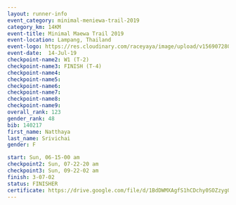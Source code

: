 ```yaml
---
layout: runner-info 
event_category: minimal-meniewa-trail-2019 
category_km: 14KM 
event-title: Minimal Maewa Trail 2019 
event-location: Lampang, Thailand 
event-logo: https://res.cloudinary.com/raceyaya/image/upload/v1569072805/logo/minimal-trail_ktnvsp.jpg 
event-date:  14-Jul-19 
checkpoint-name2: W1 (T-2) 
checkpoint-name3: FINISH (T-4) 
checkpoint-name4: 
checkpoint-name5: 
checkpoint-name6: 
checkpoint-name7: 
checkpoint-name8: 
checkpoint-name9: 
overall_rank: 123
gender_rank: 48
bib: 140217
first_name: Natthaya
last_name: Srivichai
gender: F

start: Sun, 06-15-00 am
checkpoint2: Sun, 07-22-20 am
checkpoint3: Sun, 09-22-02 am
finish: 3-07-02
status: FINISHER
certificate: https://drive.google.com/file/d/1BdDWMXAgfS1hCDchy0SOZzyg0EYbwsXM/view?usp=sharing
---
```


